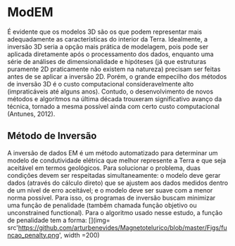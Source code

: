 # ModEM

É evidente que os modelos 3D são os que podem representar mais adequadamente as características do interior da Terra. 
Idealmente, a inversão 3D seria a opção mais prática de modelagem, pois pode ser aplicada diretamente após o processamento dos dados, 
enquanto uma série de análises de dimensionalidade e hipóteses (já que estruturas puramente 2D praticamente não existem na natureza) 
precisam ser feitas antes de se aplicar a inversão 2D. Porém, o grande empecilho dos métodos de inversão 3D é o custo computacional
consideravelmente alto (impraticáveis até alguns anos). Contudo, o desenvolvimento de novos métodos e algoritmos na última década trouxeram 
significativo avanço da técnica, tornado a mesma possível ainda com certo custo computacional (Antunes, 2012).

## Método de Inversão

A inversão de dados EM é um método automatizado para determinar um modelo de condutividade elétrica que melhor represente a Terra
e que seja aceitável em termos geológicos. Para solucionar o problema, duas condições devem ser respeitadas simultaneamente: 
o modelo deve gerar dados (através do cálculo direto) que se ajustem aos dados medidos dentro de um nível de erro aceitável; 
e o modelo deve ser suave com a menor norma possível. Para isso, os programas de inversão buscam minimizar uma função de penalidade
(também chamada função objetivo ou unconstrained functional). Para o algoritmo usado nesse estudo, a função de penalidade tem a forma:
[](img= src'https://github.com/arturbenevides/Magnetotelurico/blob/master/Figs/funcao_penalty.png', width =200)
